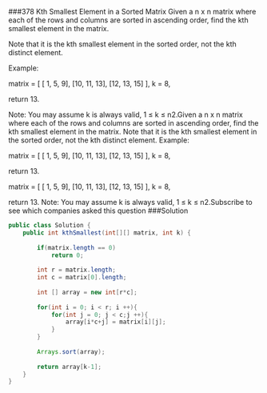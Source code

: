 ###378 Kth Smallest Element in a Sorted Matrix
Given a n x n matrix where each of the rows and columns are sorted in ascending order, find the kth smallest element in the matrix.

Note that it is the kth smallest element in the sorted order, not the kth distinct element.

Example:

matrix = [
   [ 1,  5,  9],
   [10, 11, 13],
   [12, 13, 15]
],
k = 8,

return 13.


Note: 
You may assume k is always valid, 1 ≤ k ≤ n2.Given a n x n matrix where each of the rows and columns are sorted in ascending order, find the kth smallest element in the matrix.
Note that it is the kth smallest element in the sorted order, not the kth distinct element.
Example:

matrix = [
   [ 1,  5,  9],
   [10, 11, 13],
   [12, 13, 15]
],
k = 8,

return 13.


matrix = [
   [ 1,  5,  9],
   [10, 11, 13],
   [12, 13, 15]
],
k = 8,

return 13.
Note: 
You may assume k is always valid, 1 ≤ k ≤ n2.Subscribe to see which companies asked this question
###Solution
```java
public class Solution {
    public int kthSmallest(int[][] matrix, int k) {
        
        if(matrix.length == 0)  
            return 0;
            
        int r = matrix.length; 
        int c = matrix[0].length; 
        
        int [] array = new int[r*c];
        
        for(int i = 0; i < r; i ++){
            for(int j = 0; j < c;j ++){
                array[i*c+j] = matrix[i][j];
            }
        }
        
        Arrays.sort(array);
        
        return array[k-1];
    }
}